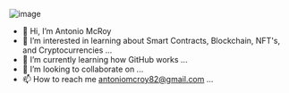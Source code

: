 ![image](https://user-images.githubusercontent.com/99848657/154577948-dd7f3d75-cb00-455b-a27a-24211d4ca7e9.png)

- 👋 Hi, I’m Antonio McRoy
- 👀 I’m interested in learning about Smart Contracts, Blockchain, NFT's, and Cryptocurrencies ...
- 🌱 I’m currently learning how GitHub works  ...
- 💞️ I’m looking to collaborate on ...
- 📫 How to reach me antoniomcroy82@gmail.com ...

<!---
AMCROY/AMCROY is a ✨ special ✨ repository because its `README.md` (this file) appears on your GitHub profile.
You can click the Preview link to take a look at your changes.
--->
